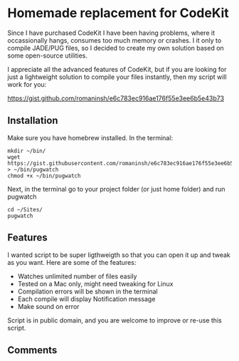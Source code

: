 
# Homemade replacement for CodeKit

Since I have purchased CodeKit I have been having problems, where it
occassionally hangs, consumes too much memory or crashes. I it only to
compile JADE/PUG files, so I decided to create my own solution based on
some open-source utilities.

I appreciate all the advanced features of CodeKit, but if you are looking
for just a lightweight solution to compile your files instantly, then my script
will work for you:

https://gist.github.com/romaninsh/e6c783ec916ae176f55e3ee6b5e43b73

## Installation

Make sure you have homebrew installed. In the terminal:

``` script
mkdir ~/bin/
wget https://gist.githubusercontent.com/romaninsh/e6c783ec916ae176f55e3ee6b5e43b73/raw/5d39c8b7f3806bf2ae8b4f4e19bf5834367be93c/pugwatch > ~/bin/pugwatch
chmod +x ~/bin/pugwatch
```

Next, in the terminal go to your project folder (or just home folder) and run pugwatch

``` script
cd ~/Sites/
pugwatch
```

## Features

I wanted script to be super ligthweigth so that you can open it up and tweak as
you want. Here are some of the features:

 - Watches unlimited number of files easily
 - Tested on a Mac only, might need tweaking for Linux
 - Compilation errors will be shown in the terminal
 - Each compile will display Notification message
 - Make sound on error

Script is in public domain, and you are welcome to improve or re-use this script.

## Comments

<div id="disqus_thread"></div>
<script>
(function() {
var d = document, s = d.createElement('script');

s.src = '//nearlyguru.disqus.com/embed.js';

s.setAttribute('data-timestamp', +new Date());
(d.head || d.body).appendChild(s);
})();
</script>
